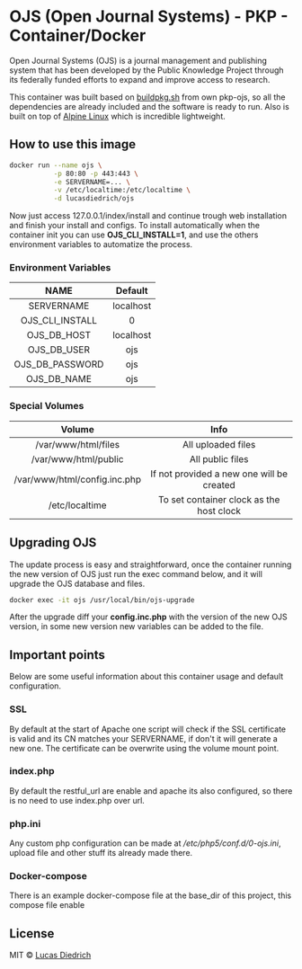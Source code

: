# OJS (Open Journal Systems) - PKP - Container/Docker

Open Journal Systems (OJS) is a journal management and publishing system that has been developed by the Public Knowledge Project through its federally funded efforts to expand and improve access to research.

This container was built based on [buildpkg.sh](https://github.com/pkp/ojs/blob/ojs-3_1_0-1/tools/buildpkg.sh) from own pkp-ojs, so all the dependencies are already included and the software is ready to run. Also is built on top of [Alpine Linux](https://alpinelinux.org/) which is incredible lightweight.

## How to use this image

```bash
docker run --name ojs \
           -p 80:80 -p 443:443 \
           -e SERVERNAME=... \
           -v /etc/localtime:/etc/localtime \
           -d lucasdiedrich/ojs
```

Now just access 127.0.0.1/index/install and continue trough web installation and finish your install and configs. To install automatically when the container init you can use **OJS_CLI_INSTALL=1**, and use the others environment variables to automatize the process.

### Environment Variables

|  NAME  | Default |
|:------:|:-------:|
|   SERVERNAME  |   localhost   |
| OJS_CLI_INSTALL |  0   |
|   OJS_DB_HOST  |   localhost    |
|   OJS_DB_USER  |   ojs   |
|   OJS_DB_PASSWORD  |   ojs   |
|   OJS_DB_NAME  |   ojs   |

### Special Volumes

|  Volume  | Info |
|:------:|:-------:|
| /var/www/html/files  | All uploaded files |
| /var/www/html/public | All public files |
| /var/www/html/config.inc.php  | If not provided a new one will be created |
| /etc/localtime  | To set container clock as the host clock |

## Upgrading OJS

The update process is easy and straightforward, once the container running the new version of OJS just run the exec command below, and it will upgrade the OJS database and files.

```bash
docker exec -it ojs /usr/local/bin/ojs-upgrade
```

After the upgrade diff your **config.inc.php** with the version of the new OJS version, in some new version new variables can be added to the file.

## Important points

Below are some useful information about this container usage and default configuration.

### SSL

By default at the start of Apache one script will check if the SSL certificate is valid and its CN matches your SERVERNAME, if don't it will generate a new one. The certificate can be overwrite using the volume mount point.

### index.php

By default the restful_url are enable and apache its also configured, so there is no need to use index.php over url.

### php.ini

Any custom php configuration can be made at */etc/php5/conf.d/0-ojs.ini*, upload file and other stuff its already made there.

### Docker-compose

There is an example docker-compose file at the base_dir of this project, this compose file enable 

## License

MIT © [Lucas Diedrich](https://github.com/lucasdiedrich)
